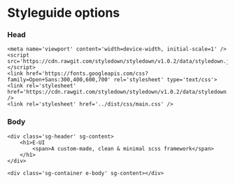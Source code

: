 # Styleguide options

### Head

    <meta name='viewport' content='width=device-width, initial-scale=1' />
    <script src='https://cdn.rawgit.com/styledown/styledown/v1.0.2/data/styledown.js'></script>
    <link href='https://fonts.googleapis.com/css?family=Open+Sans:300,400,600,700' rel='stylesheet' type='text/css'>
    <link rel='stylesheet' href='https://cdn.rawgit.com/styledown/styledown/v1.0.2/data/styledown.css' />
    <link rel='stylesheet' href='../dist/css/main.css' />

### Body

    <div class='sg-header' sg-content>
        <h1>E-UI
            <span>A custom-made, clean & minimal scss framework</span>
        </h1>
    </div>

    <div class='sg-container e-body' sg-content></div>
